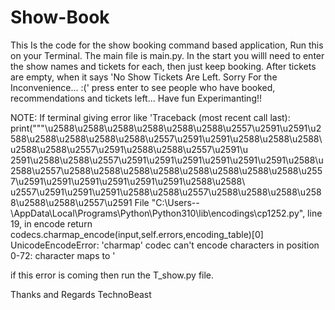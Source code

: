# Show-Book
This Is the code for the show booking command based application, Run this on your Terminal. The main file is main.py.
In the start you willl need to enter the show names and tickets for each, then just keep booking. After tickets are empty, when it says 'No Show Tickets Are Left. Sorry For the Inconvenience... :(' press enter to see people who have booked, recommendations and tickets left... Have fun Experimanting!!

NOTE: If terminal giving error like 'Traceback (most recent call last):
print("""\u2588\u2588\u2588\u2588\u2588\u2588\u2557\u2591\u2591\u2588\u2588\u2588\u2588\u2588\u2557\u2591\u2591\u2588\u2588\u2588\u2588\u2588\u2557\u2591\u2588\u2588\u2557\u2591\u    2591\u2588\u2588\u2557\u2591\u2591\u2591\u2591\u2591\u2591\u2588\u2588\u2557\u2588\u2588\u2588\u2588\u2588\u2588\u2588\u2588\u2557\u2591\u2591\u2591\u2591\u2591\u2591\u2588\u2588\    u2557\u2591\u2591\u2591\u2588\u2588\u2557\u2588\u2588\u2588\u2588\u2588\u2588\u2557\u2591
    File "C:\Users\--\AppData\Local\Programs\Python\Python310\lib\encodings\cp1252.py", line 19, in encode
      return codecs.charmap_encode(input,self.errors,encoding_table)[0]
  UnicodeEncodeError: 'charmap' codec can't encode characters in position 0-72: character maps to <undefined>'

  if this error is coming then run the T_show.py file. 


Thanks and Regards
  TechnoBeast
